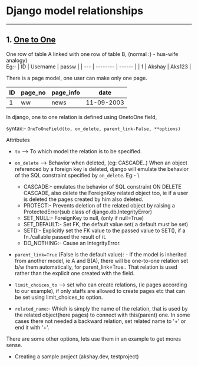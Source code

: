 # Django model relationships

---

## 1. [One to One](https://docs.djangoproject.com/en/3.1/topics/db/examples/one_to_one/)

One row of table A linked with one row of table B, (normal :) - hus-wife analogy)\
Eg:-
| ID  | Username | passw  |
| --- | -------- | ------ |
| 1   | Akshay   | Aks123 |

There is a page model, one user can make only one page.

| ID  | page_no | page_info | date       |
| --- | ------- | --------- | ---------- |
| 1   | ww      | news      | 11-09-2003 |

In django, one to one relation is defined using OnetoOne field,

syntax:- `OneToOneField(to, on_delete, parent_link-False, **options)`

Attributes

* `to`  --> To which model the relation is to be specified.
* `on_delete` --> Behavior when deleted, (eg: CASCADE..)
  When an object referenced by a foreign key is deleted, django will emulate the behavior of the SQL constraint specified by `on_delete`.
  Eg:- \
  * CASCADE:- emulates the behavior of SQL constraint ON DELETE CASCADE, also delete the ForeignKey related object too, ie if a user is deleted the pages created by him also deleted.
  * PROTECT:- Prevents deletion of the related object by raising a ProtectedError(sub class of django.db.IntegrityError)
  * SET_NULL:- ForeignKey to null, (only if null=True)
  * SET_DEFAULT:- Set FK, the default value set( a default must be set)
  * SET():- Explicitly set the FK value to the passed value to SET(), if a fn./callable passed the result of it.
  * DO_NOTHING:- Cause an IntegrityError.

* `parent_link=True` (False is the default value): - If the model is inherited from another model, ie
  A and B(A), there will be one-to-one relation set b/w them automatically, for parent_link=True.. That relation is used rather than the explicit one created with the field.
* `limit_choices_to` --> set who can create relations, (ie pages according to our example), if only staffs are allowed to create pages etc that can be set using limit_choices_to option.
* `related_name`:- Which is simply the name of the relation, that is used by the related object(here pages) to connect with this(parent) one. In some cases there not needed a backward relation, set related name to '+' or end it with '+'.

There are some other options, lets use them in an example to get mores sense.

* Creating a sample project (akshay.dev, testproject)
